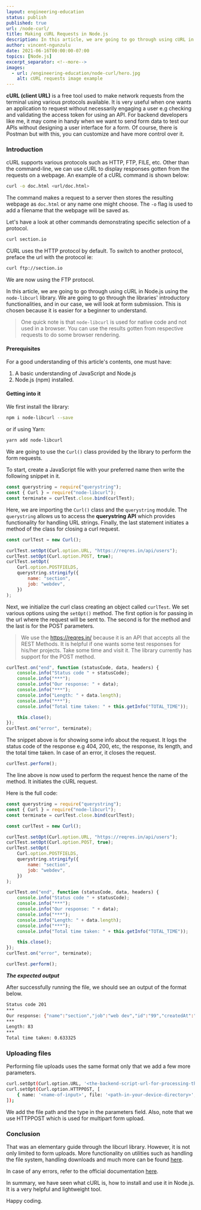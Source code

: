 ```yaml
---
layout: engineering-education
status: publish
published: true
url: /node-curl/
title: Making cURL Requests in Node.js
description: In this article, we are going to go through using cURL in Node.js using the `node-libcurl` library. We are going to go through the libraries' introductory functionalities, and in our case, we will look at form submission. This is chosen because it is easier for a beginner to understand.
author: vincent-ngunzulu
date: 2021-06-16T00:00:00-07:00
topics: [Node.js]
excerpt_separator: <!--more-->
images:
  - url: /engineering-education/node-curl/hero.jpg
    alt: cURL requests image example
---
```


**cURL (client URL)** is a free tool used to make network requests from the terminal using various protocols available. It is very useful when one wants an application to request without necessarily engaging a user e.g checking and validating the access token for using an API. For backend developers like me, it may come in handy when we want to send form data to test our APIs without designing a user interface for a form. Of course, there is Postman but with this, you can customize and have more control over it.

<!--more-->

### Introduction

cURL supports various protocols such as HTTP, FTP, FILE, etc. Other than the command-line, we can use cURL to display responses gotten from the requests on a webpage. An example of a cURL command is shown below:

```bash
curl -o doc.html <url/doc.html>
```

The command makes a request to a server then stores the resulting webpage as `doc.html` or any name one might choose. The `-o` flag is used to add a filename that the webpage will be saved as.

Let's have a look at other commands demonstrating specific selection of a protocol.

```bash
curl section.io
```

CURL uses the HTTP protocol by default. To switch to another protocol, preface the url with the protocol ie:

```bash
curl ftp://section.io
```

We are now using the FTP protocol.

In this article, we are going to go through using cURL in Node.js using the `node-libcurl` library. We are going to go through the libraries' introductory functionalities, and in our case, we will look at form submission. This is chosen because it is easier for a beginner to understand.

> One quick note is that `node-libcurl` is used for native code and not used in a browser. You can use the results gotten from respective requests to do some browser rendering.

#### Prerequisites
For a good understanding of this article's contents, one must have:

1. A basic understanding of JavaScript and Node.js
2. Node.js (npm) installed.

#### Getting into it

We first install the library:

```bash
npm i node-libcurl --save
```

or if using Yarn:

```bash
yarn add node-libcurl
```

We are going to use the `Curl()` class provided by the library to perform the form requests.

To start, create a JavaScript file with your preferred name then write the following snippet in it.

```JavaScript
const querystring = require("querystring");
const { Curl } = require("node-libcurl");
const terminate = curlTest.close.bind(curlTest);
```

Here, we are importing the `Curl()` class and the `querystring` module. The `querystring` allows us to access the **querystring API** which provides functionality for handling URL strings. Finally, the last statement initiates a method of the class for closing a curl request.

```Javascript
const curlTest = new Curl();

curlTest.setOpt(Curl.option.URL, "https://reqres.in/api/users");
curlTest.setOpt(Curl.option.POST, true);
curlTest.setOpt(
	Curl.option.POSTFIELDS,
	querystring.stringify({
		name: "section",
		job: "webdev",
	})
);
```

Next, we initialize the curl class creating an object called `curlTest`.
We set various options using the `setOpt()` method. The first option is for passing in the url where the request will be sent to. The second is for the method and the last is for the POST parameters.

> We use the https://reqres.in/ because it is an API that accepts all the REST Methods. It is helpful if one wants some test responses for his/her projects. Take some time and visit it. The library currently has support for the POST method.

```Javascript
curlTest.on("end", function (statusCode, data, headers) {
	console.info("Status code " + statusCode);
	console.info("***");
	console.info("Our response: " + data);
	console.info("***");
	console.info("Length: " + data.length);
	console.info("***");
	console.info("Total time taken: " + this.getInfo("TOTAL_TIME"));

	this.close();
});
curlTest.on("error", terminate);
```

The snippet above is for showing some info about the request. It logs the status code of the response e.g 404, 200, etc, the response, its length, and the total time taken. In case of an error, it closes the request.

```JavaScript
curlTest.perform();
```

The line above is now used to perform the request hence the name of the method. It initiates the cURL request.

Here is the full code:

```JavaScript
const querystring = require("querystring");
const { Curl } = require("node-libcurl");
const terminate = curlTest.close.bind(curlTest);

const curlTest = new Curl();

curlTest.setOpt(Curl.option.URL, "https://reqres.in/api/users");
curlTest.setOpt(Curl.option.POST, true);
curlTest.setOpt(
	Curl.option.POSTFIELDS,
	querystring.stringify({
		name: "section",
		job: "webdev",
	})
);

curlTest.on("end", function (statusCode, data, headers) {
	console.info("Status code " + statusCode);
	console.info("***");
	console.info("Our response: " + data);
	console.info("***");
	console.info("Length: " + data.length);
	console.info("***");
	console.info("Total time taken: " + this.getInfo("TOTAL_TIME"));

	this.close();
});
curlTest.on("error", terminate);

curlTest.perform();
```

**_The expected output_**

After successfully running the file, we should see an output of the format below.

```bash
Status code 201
***
Our response: {"name":"section","job":"web dev","id":"99","createdAt":"2021-05-30T13:51:11.922Z"}
***
Length: 83
***
Total time taken: 0.633325
```

### Uploading files

Performing file uploads uses the same format only that we add a few more parameters.

```bash
curl.setOpt(Curl.option.URL, '<the-backend-script-url-for-processing-the-upload>');
curl.setOpt(Curl.option.HTTPPOST, [
    { name: '<name-of-input>', file: '<path-in-your-device-directory>', type: '<filetype>' }
]);
```

We add the file path and the type in the parameters field. Also, note that we use HTTPPOST which is used for multipart form upload.

### Conclusion

That was an elementary guide through the libcurl library. However, it is not only limited to form uploads. More functionality on utilities such as handling the file system, handling downloads and much more can be found [here](https://github.com/JCMais/node-libcurl/tree/develop/examples).

In case of any errors, refer to the official documentation [here](https://www.npmjs.com/package/node-libcurl).

In summary, we have seen what cURL is, how to install and use it in Node.js. It is a very helpful and lightweight tool.

Happy coding.
